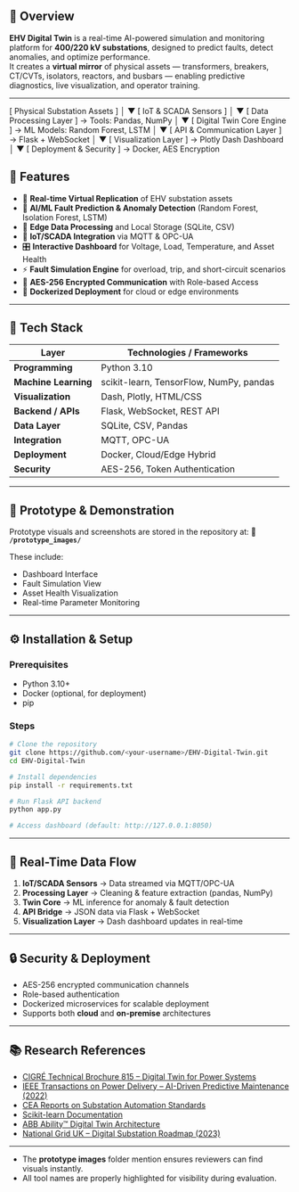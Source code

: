
## 🧠 Overview
**EHV Digital Twin** is a real-time AI-powered simulation and monitoring platform for **400/220 kV substations**, designed to predict faults, detect anomalies, and optimize performance.  
It creates a **virtual mirror** of physical assets — transformers, breakers, CT/CVTs, isolators, reactors, and busbars — enabling predictive diagnostics, live visualization, and operator training.

---
[ Physical Substation Assets ]
          │
          ▼
[ IoT & SCADA Sensors ]
          │
          ▼
[ Data Processing Layer ]
 → Tools: Pandas, NumPy
          │
          ▼
[ Digital Twin Core Engine ]
 → ML Models: Random Forest, LSTM
          │
          ▼
[ API & Communication Layer ]
 → Flask + WebSocket
          │
          ▼
[ Visualization Layer ]
 → Plotly Dash Dashboard
          │
          ▼
[ Deployment & Security ]
 → Docker, AES Encryption


## 🧩 Features

* 🔁 **Real-time Virtual Replication** of EHV substation assets
* 🤖 **AI/ML Fault Prediction & Anomaly Detection** (Random Forest, Isolation Forest, LSTM)
* 🧮 **Edge Data Processing** and Local Storage (SQLite, CSV)
* 📡 **IoT/SCADA Integration** via MQTT & OPC-UA
* 🎛️ **Interactive Dashboard** for Voltage, Load, Temperature, and Asset Health
* ⚡ **Fault Simulation Engine** for overload, trip, and short-circuit scenarios
* 🔐 **AES-256 Encrypted Communication** with Role-based Access
* 🐳 **Dockerized Deployment** for cloud or edge environments

---

## 🧰 Tech Stack

| Layer                | Technologies / Frameworks               |
| -------------------- | --------------------------------------- |
| **Programming**      | Python 3.10                             |
| **Machine Learning** | scikit-learn, TensorFlow, NumPy, pandas |
| **Visualization**    | Dash, Plotly, HTML/CSS                  |
| **Backend / APIs**   | Flask, WebSocket, REST API              |
| **Data Layer**       | SQLite, CSV, Pandas                     |
| **Integration**      | MQTT, OPC-UA                            |
| **Deployment**       | Docker, Cloud/Edge Hybrid               |
| **Security**         | AES-256, Token Authentication           |

---

## 🧪 Prototype & Demonstration

Prototype visuals and screenshots are stored in the repository at:
📂 **`/prototype_images/`**

These include:

* Dashboard Interface
* Fault Simulation View
* Asset Health Visualization
* Real-time Parameter Monitoring

---

## ⚙️ Installation & Setup

### Prerequisites

* Python 3.10+
* Docker (optional, for deployment)
* pip

### Steps

```bash
# Clone the repository
git clone https://github.com/<your-username>/EHV-Digital-Twin.git
cd EHV-Digital-Twin

# Install dependencies
pip install -r requirements.txt

# Run Flask API backend
python app.py

# Access dashboard (default: http://127.0.0.1:8050)
```

---

## 📡 Real-Time Data Flow

1. **IoT/SCADA Sensors** → Data streamed via MQTT/OPC-UA
2. **Processing Layer** → Cleaning & feature extraction (pandas, NumPy)
3. **Twin Core** → ML inference for anomaly & fault detection
4. **API Bridge** → JSON data via Flask + WebSocket
5. **Visualization Layer** → Dash dashboard updates in real-time

---

## 🔒 Security & Deployment

* AES-256 encrypted communication channels
* Role-based authentication
* Dockerized microservices for scalable deployment
* Supports both **cloud** and **on-premise** architectures

---

## 📚 Research References

* [CIGRÉ Technical Brochure 815 – Digital Twin for Power Systems](https://e-cigre.org/publication/815-digital-twin-for-power-systems)
* [IEEE Transactions on Power Delivery – AI-Driven Predictive Maintenance (2022)](https://ieeexplore.ieee.org/)
* [CEA Reports on Substation Automation Standards](https://cea.nic.in/)
* [Scikit-learn Documentation](https://scikit-learn.org/stable/)
* [ABB Ability™ Digital Twin Architecture](https://new.abb.com/process-automation/digital/abb-ability-digital-twin)
* [National Grid UK – Digital Substation Roadmap (2023)](https://www.nationalgrid.com/)

---


- The **prototype images** folder mention ensures reviewers can find visuals instantly.  
- All tool names are properly highlighted for visibility during evaluation.  

